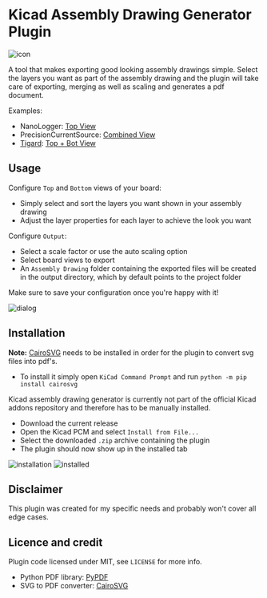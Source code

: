 # Kicad Assembly Drawing Generator Plugin
![icon](https://gitlab.com/TobiasNetzer/kicad-assembly-drawing-generator/-/raw/main/resources/icon.png?ref_type=heads)

A tool that makes exporting good looking assembly drawings simple. Select the layers you want as part of the assembly drawing and the plugin will take care of exporting, merging as well as scaling and generates a pdf document.

Examples:
- NanoLogger: [Top View](https://gitlab.com/TobiasNetzer/kicad-assembly-drawing-generator/-/raw/main/doc/nanoLogger%20-%20Assembly%20Drawing%20Top.pdf?ref_type=heads)
- PrecisionCurrentSource: [Combined View](https://gitlab.com/TobiasNetzer/kicad-assembly-drawing-generator/-/raw/main/doc/PrecisionCurrentSource%20-%20Assembly%20Drawing%20Top%20+%20Bot.pdf)
- [Tigard](https://github.com/tigard-tools/tigard): [Top + Bot View](https://gitlab.com/TobiasNetzer/kicad-assembly-drawing-generator/-/raw/main/doc/tigard%20-%20Assembly%20Drawing.pdf)

## Usage

Configure `Top` and `Bottom` views of your board:
- Simply select and sort the layers you want shown in your assembly drawing
- Adjust the layer properties for each layer to achieve the look you want

Configure `Output`:
- Select a scale factor or use the auto scaling option
- Select board views to export
- An `Assembly Drawing` folder containing the exported files will be created in the output directory, which by default points to the project folder

Make sure to save your configuration once you're happy with it!

![dialog](https://gitlab.com/TobiasNetzer/kicad-assembly-drawing-generator/-/raw/main/doc/dialog.png?ref_type=heads)

## Installation

**Note:** [CairoSVG](https://github.com/Kozea/CairoSVG) needs to be installed in order for the plugin to convert svg files into pdf's.
- To install it simply open `KiCad Command Prompt` and run `python -m pip install cairosvg`


Kicad assembly drawing generator is currently not part of the official Kicad addons repository and therefore has to be manually installed.
- Download the current release
- Open the Kicad PCM and select `Install from File...`
- Select the downloaded `.zip` archive containing the plugin
- The plugin should now show up in the installed tab

![installation](https://gitlab.com/TobiasNetzer/kicad-assembly-drawing-generator/-/raw/main/doc/installation.png?ref_type=heads)
![installed](https://gitlab.com/TobiasNetzer/kicad-assembly-drawing-generator/-/raw/main/doc/installed.png?ref_type=heads)

## Disclaimer

This plugin was created for my specific needs and probably won't cover all edge cases.

## Licence and credit

Plugin code licensed under MIT, see `LICENSE` for more info.
- Python PDF library: [PyPDF](https://github.com/py-pdf/pypdf)
- SVG to PDF converter: [CairoSVG](https://github.com/Kozea/CairoSVG)
